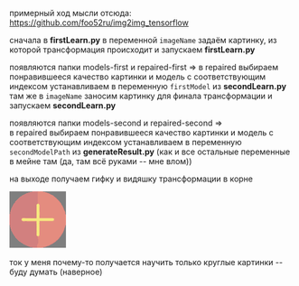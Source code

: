 примерный ход мысли отсюда: https://github.com/foo52ru/img2img_tensorflow

сначала в __firstLearn.py__ в переменной `imageName` задаём картинку, из которой трансформация происходит и запускаем __firstLearn.py__

появляются папки models-first и repaired-first =>
в repaired выбираем понравившееся качество картинки и модель с соответствующим индексом устанавливаем в переменную `firstModel` из __secondLearn.py__ там же в `imageName` заносим картинку для финала трансформации и запускаем __secondLearn.py__

появляются папки models-second и repaired-second =>  
в repaired выбираем понравившееся качество картинки и модель с соответствующим индексом устанавливаем в переменную `secondModelPath` из __generateResult.py__ (как и все остальные переменные в мейне там (да, там всё руками -- мне влом))

на выходе получаем гифку и видяшку трансформации в корне

![например такая гифка](out.gif)

ток у меня почему-то получается научить только круглые картинки -- буду думать (наверное)
